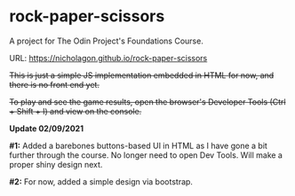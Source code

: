 # rock-paper-scissors
A project for The Odin Project's Foundations Course. 

URL: https://nicholagon.github.io/rock-paper-scissors

<strike>This is just a simple JS implementation embedded in HTML for now, and there is no front end yet.

To play and see the game results, open the browser's Developer Tools (Ctrl + Shift + I) and view on the console.</strike>

<strong>Update 02/09/2021</strong> 

<strong>#1:</strong> Added a barebones buttons-based UI in HTML as I have gone a bit further through the course. No longer need to open Dev Tools. Will make a proper shiny design next.

<strong>#2:</strong> For now, added a simple design via bootstrap.
